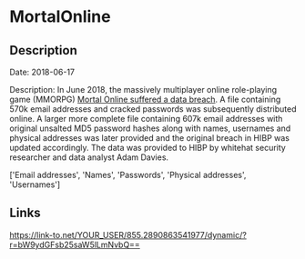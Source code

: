 # MortalOnline

## Description

Date: 2018-06-17

Description:
In June 2018, the massively multiplayer online role-playing game (MMORPG) <a href="https://account.mortalonline.com/breach.html" target="_blank" rel="noopener">Mortal Online suffered a data breach</a>. A file containing 570k email addresses and cracked passwords was subsequently distributed online. A larger more complete file containing 607k email addresses with original unsalted MD5 password hashes along with names, usernames and physical addresses was later provided and the original breach in HIBP was updated accordingly. The data was provided to HIBP by whitehat security researcher and data analyst Adam Davies.


['Email addresses', 'Names', 'Passwords', 'Physical addresses', 'Usernames']

## Links

https://link-to.net/YOUR_USER/855.2890863541977/dynamic/?r=bW9ydGFsb25saW5lLmNvbQ==